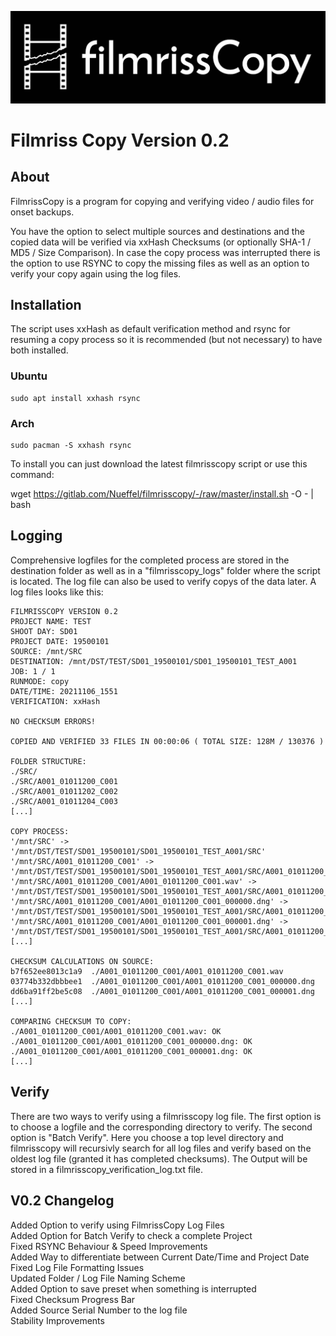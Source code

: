 ![FilmrissCopy_Banner](FilmrissCopy_Banner.jpg)

# Filmriss Copy Version 0.2

## About
FilmrissCopy is a program for copying and verifying video / audio files for onset backups.

You have the option to select multiple sources and destinations and the copied data will be verified via xxHash Checksums (or optionally SHA-1 / MD5 / Size Comparison). In case the copy process was interrupted there is the option to use RSYNC to copy the missing files as well as an option to verify your copy again using the log files.

## Installation

The script uses xxHash as default verification method and rsync for resuming a copy process so it is recommended (but not necessary) to have both installed.

### Ubuntu
```
sudo apt install xxhash rsync
```

### Arch
```
sudo pacman -S xxhash rsync
```

To install you can just download the latest filmrisscopy script or use this command:

wget https://gitlab.com/Nueffel/filmrisscopy/-/raw/master/install.sh -O - | bash 

## Logging
Comprehensive logfiles for the completed process are stored in the destination folder as well as in a "filmrisscopy_logs" folder where the script is located. The log file can also be used to verify copys of the data later. A log files looks like this:

```
FILMRISSCOPY VERSION 0.2
PROJECT NAME: TEST
SHOOT DAY: SD01
PROJECT DATE: 19500101
SOURCE: /mnt/SRC
DESTINATION: /mnt/DST/TEST/SD01_19500101/SD01_19500101_TEST_A001
JOB: 1 / 1
RUNMODE: copy
DATE/TIME: 20211106_1551
VERIFICATION: xxHash

NO CHECKSUM ERRORS!

COPIED AND VERIFIED 33 FILES IN 00:00:06 ( TOTAL SIZE: 128M / 130376 )

FOLDER STRUCTURE:
./SRC/
./SRC/A001_01011200_C001
./SRC/A001_01011202_C002
./SRC/A001_01011204_C003
[...]

COPY PROCESS:
'/mnt/SRC' -> '/mnt/DST/TEST/SD01_19500101/SD01_19500101_TEST_A001/SRC'
'/mnt/SRC/A001_01011200_C001' -> '/mnt/DST/TEST/SD01_19500101/SD01_19500101_TEST_A001/SRC/A001_01011200_C001'
'/mnt/SRC/A001_01011200_C001/A001_01011200_C001.wav' -> '/mnt/DST/TEST/SD01_19500101/SD01_19500101_TEST_A001/SRC/A001_01011200_C001/A001_01011200_C001.wav'
'/mnt/SRC/A001_01011200_C001/A001_01011200_C001_000000.dng' -> '/mnt/DST/TEST/SD01_19500101/SD01_19500101_TEST_A001/SRC/A001_01011200_C001/A001_01011200_C001_000000.dng'
'/mnt/SRC/A001_01011200_C001/A001_01011200_C001_000001.dng' -> '/mnt/DST/TEST/SD01_19500101/SD01_19500101_TEST_A001/SRC/A001_01011200_C001/A001_01011200_C001_000001.dng'
[...]

CHECKSUM CALCULATIONS ON SOURCE:
b7f652ee8013c1a9  ./A001_01011200_C001/A001_01011200_C001.wav
03774b332dbbbee1  ./A001_01011200_C001/A001_01011200_C001_000000.dng
dd6ba91ff2be5c08  ./A001_01011200_C001/A001_01011200_C001_000001.dng
[...]

COMPARING CHECKSUM TO COPY:
./A001_01011200_C001/A001_01011200_C001.wav: OK
./A001_01011200_C001/A001_01011200_C001_000000.dng: OK
./A001_01011200_C001/A001_01011200_C001_000001.dng: OK
[...]
```

## Verify
There are two ways to verify using a filmrisscopy log file.
The first option is to choose a logfile and the corresponding directory to verify.
The second option is "Batch Verify". Here you choose a top level directory and filmrisscopy will recursivly search for all log files and verify based on the oldest log file (granted it has completed checksums).
The Output will be stored in a filmrisscopy_verification_log.txt file.

## V0.2 Changelog
Added Option to verify using FilmrissCopy Log Files<br/>
Added Option for Batch Verify to check a complete Project<br/>
Fixed RSYNC Behaviour & Speed Improvements<br/>
Added Way to differentiate between Current Date/Time and Project Date<br/>
Fixed Log File Formatting Issues<br/>
Updated Folder / Log File Naming Scheme<br/>
Added Option to save preset when something is interrupted<br/>
Fixed Checksum Progress Bar<br/>
Added Source Serial Number to the log file<br/>
Stability Improvements<br/>
